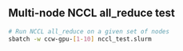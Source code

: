 ## Multi-node NCCL all_reduce test
```bash
# Run NCCL all_reduce on a given set of nodes
sbatch -w ccw-gpu-[1-10] nccl_test.slurm
```
